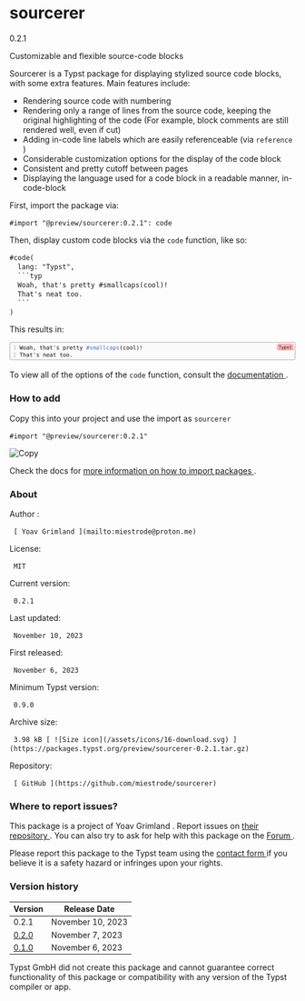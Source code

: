 #  sourcerer

0.2.1

Customizable and flexible source-code blocks

Sourcerer is a Typst package for displaying stylized source code blocks, with
some extra features. Main features include:

  * Rendering source code with numbering 
  * Rendering only a range of lines from the source code, keeping the original highlighting of the code (For example, block comments are still rendered well, even if cut) 
  * Adding in-code line labels which are easily referenceable (via ` reference ` ) 
  * Considerable customization options for the display of the code block 
  * Consistent and pretty cutoff between pages 
  * Displaying the language used for a code block in a readable manner, in-code-block 

First, import the package via:

    
    
    #import "@preview/sourcerer:0.2.1": code
    

Then, display custom code blocks via the ` code ` function, like so:

    
    
    #code(
      lang: "Typst",
      ```typ
      Woah, that's pretty #smallcaps(cool)!
      That's neat too.
      ```
    )
    

This results in:

![](https://github.com/typst/packages/raw/main/packages/preview/sourcerer/0.2.1/assets/sourcerer.png)

To view all of the options of the ` code ` function, consult the [
documentation
](https://github.com/typst/packages/raw/main/packages/preview/sourcerer/0.2.1/DOCS.md)
.

###  How to add

Copy this into your project and use the import as  ` sourcerer `

    
    
    #import "@preview/sourcerer:0.2.1"

![Copy](/assets/icons/16-copy.svg)

Check the docs for  [ more information on how to import packages
](https://typst.app/docs/reference/scripting/#packages) .

###  About

Author  :

     [ Yoav Grimland ](mailto:miestrode@proton.me)
License:

     MIT 
Current version:

     0.2.1 
Last updated:

     November 10, 2023 
First released:

     November 6, 2023 
Minimum Typst version:

     0.9.0 
Archive size:

     3.98 kB [ ![Size icon](/assets/icons/16-download.svg) ](https://packages.typst.org/preview/sourcerer-0.2.1.tar.gz)
Repository:

     [ GitHub ](https://github.com/miestrode/sourcerer)

###  Where to report issues?

This  package  is a project of  Yoav Grimland  .  Report issues on  [ their
repository ](https://github.com/miestrode/sourcerer) .  You can also try to
ask for help with this  package  on the  [ Forum ](https://forum.typst.app) .

Please report this  package  to the Typst team using the  [ contact form
](https://typst.app/contact) if you believe it is a safety hazard or infringes
upon your rights.

###  Version history

Version  |  Release Date   
---|---  
0.2.1  |  November 10, 2023   
[ 0.2.0 ](https://typst.app/universe/package/sourcerer/0.2.0/) |  November 7, 2023   
[ 0.1.0 ](https://typst.app/universe/package/sourcerer/0.1.0/) |  November 6, 2023   
  
Typst GmbH did not create this  package  and cannot guarantee correct
functionality of this  package  or compatibility with any version of the Typst
compiler or app.


